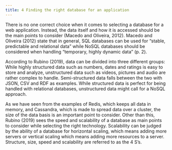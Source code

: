```yaml
---
title: 4 Finding the right database for an application
---
```


There is no one correct choice when it comes to selecting a database for a web application. Instead, the data itself and how it is accessed should be the main points to consider (Macedo and Oliveira, 2012). Macedo and Oliveira (2012) state that in general, SQL databases can be used for “stable, predictable and relational data” while NoSQL databases should be considered when handling “temporary, highly dynamic data” (p. 2). 

According to Rubino (2019), data can be divided into three different groups: While highly structured data such as numbers, dates and ratings is easy to store and analyze, unstructured data such as videos, pictures and audio are rather complex to handle. Semi-structured data falls between the two with JSON, CSV and RDF as examples. While structured data is perfect for being handled with relational databases, unstructured data might call for a NoSQL approach. 

As we have seen from the examples of Redis, which keeps all data in memory, and Cassandra, which is made to spread data over a cluster, the size of the data basis is an important point to consider. Other than this, Rubino (2019) sees the speed and scalability of a database as main points to consider while selecting the right technology. Scalability can be judged by the ability of a database for horizontal scaling, which means adding more servers or vertical scaling which means adding more resources to a server. Structure, size, speed and scalability are referred to as the 4 S’s.
